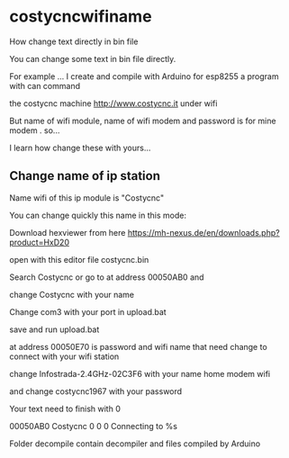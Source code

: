 # costycncwifiname
How change text directly in bin file

You can change some text in bin file directly.

For example ... I create and compile with Arduino for esp8255 a program with can command

the costycnc machine http://www.costycnc.it under wifi

But name of wifi module, name of wifi modem and password is for mine modem . so...

I learn how change these with yours...

Change name of ip station
------------------------
Name wifi of this ip module is "Costycnc"

You can change quickly this name in this mode:

Download hexviewer from here https://mh-nexus.de/en/downloads.php?product=HxD20

open with this editor file costycnc.bin

Search Costycnc or go to at address 00050AB0 and

change Costycnc with your name

Change com3 with your port in upload.bat

save and run upload.bat

at address 00050E70 is password and wifi name that need change to connect with your wifi station

change Infostrada-2.4GHz-02C3F6 with your name home modem wifi

and change costycnc1967 with your password

Your text need to finish with 0

00050AB0 Costycnc 0 0 0 Connecting to %s

Folder decompile contain decompiler and files compiled by Arduino
